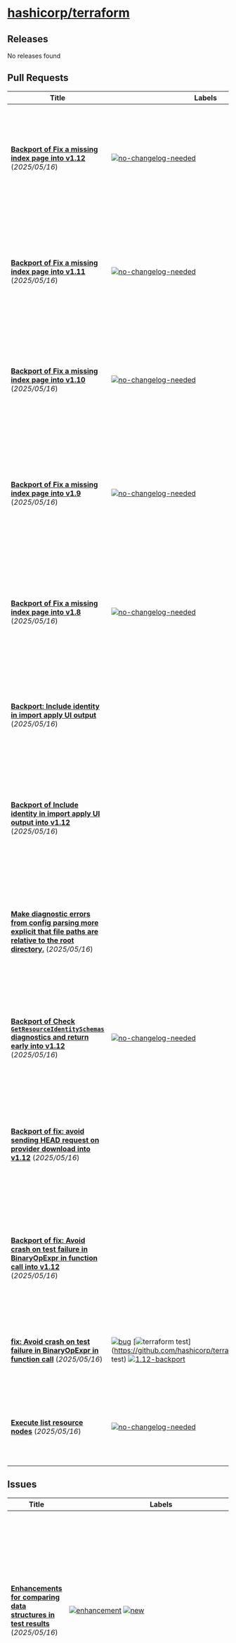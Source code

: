 # [hashicorp/terraform](https://github.com/hashicorp/terraform)

## Releases

No releases found

## Pull Requests

| Title | Labels | Summary |
| --- | --- | --- |
| **[Backport of Fix a missing index page into v1.12](https://github.com/hashicorp/terraform/pull/37082)** (_2025/05/16_) | [![no-changelog-needed](https://img.shields.io/badge/-no--changelog--needed-179568)](https://github.com/hashicorp/terraform/labels/no-changelog-needed) | このプルリクエストは、v1.12へのバックポートを目的としています。元のPR（#36865）の「Custom Conditions」ページへのリンク追加に関する内容です。ただし、自動チェリーピックが失敗したため、元のPRを手動でバックポートする必要があります。 |
| **[Backport of Fix a missing index page into v1.11](https://github.com/hashicorp/terraform/pull/37081)** (_2025/05/16_) | [![no-changelog-needed](https://img.shields.io/badge/-no--changelog--needed-179568)](https://github.com/hashicorp/terraform/labels/no-changelog-needed) | このプルリクエストは、v1.11への欠落しているインデックスページの修正をバックポートするために自動生成されたものです。自動的なチェリーピックに失敗し、手動でのバックポートが必要であることが警告されています。元のプルリクエストの著者が手動で作業を行う必要があります。 |
| **[Backport of Fix a missing index page into v1.10](https://github.com/hashicorp/terraform/pull/37080)** (_2025/05/16_) | [![no-changelog-needed](https://img.shields.io/badge/-no--changelog--needed-179568)](https://github.com/hashicorp/terraform/labels/no-changelog-needed) | このプルリクエストは、v1.10への不足していたインデックスページの修正をバックポートするためのものです。元のPRから自動生成されたもので、マージに関するエラーが発生しています。手動でのバックポートが必要です。 |
| **[Backport of Fix a missing index page into v1.9](https://github.com/hashicorp/terraform/pull/37079)** (_2025/05/16_) | [![no-changelog-needed](https://img.shields.io/badge/-no--changelog--needed-179568)](https://github.com/hashicorp/terraform/labels/no-changelog-needed) | このプルリクエストは、v1.9へのバックポート作業に関連しています。元のプルリクエストからの自動生成ですが、自動マージが失敗したため、手動での処理が必要です。具体的には、Custom Conditionsページへのリンク追加が含まれています。元のPRのマージ者が手動でバックポートを行う必要があります。 |
| **[Backport of Fix a missing index page into v1.8](https://github.com/hashicorp/terraform/pull/37078)** (_2025/05/16_) | [![no-changelog-needed](https://img.shields.io/badge/-no--changelog--needed-179568)](https://github.com/hashicorp/terraform/labels/no-changelog-needed) | このプルリクエストは、v1.8向けに欠落していたインデックスページの修正をバックポートするためのものです。自動的なチェリーピックが失敗したため、元のプルリクエストの作成者が手動でバックポートを行う必要があります。主要な変更点はカスタム条件ページへのリンク追加です。 |
| **[Backport: Include identity in import apply UI output](https://github.com/hashicorp/terraform/pull/37077)** (_2025/05/16_) |  | このプルリクエストは、#37044の手動バックポートです。自動バックポートは失敗しました。ターゲットリリースは1.12.1で、セキュリティコントロールへの変更はありません。この変更に関するCHANGELOGの記載は未記入です。 |
| **[Backport of Include identity in import apply UI output into v1.12](https://github.com/hashicorp/terraform/pull/37076)** (_2025/05/16_) |  | このプルリクエストは、バージョン1.12へのバックポートを目的としています。インポート時のUI出力を修正し、適用前後のフックにおいてアイデンティティを表示します。ただし、マージコンフリクトが発生したため、元のプルリクエストの手動バックポートが必要です。 |
| **[Make diagnostic errors from config parsing more explicit that file paths are relative to the root directory.](https://github.com/hashicorp/terraform/pull/37075)** (_2025/05/16_) |  | このプルリクエストは、構成解析における診断エラーに対して、ファイルパスがルートディレクトリに相対的であることを明示する変更を行います。具体的には、重複したローカル変数や出力の診断メッセージのパスの先頭に`./`を追加します。これにより、ユーザーがエラーの発生源をより理解しやすくなります。 |
| **[Backport of Check `GetResourceIdentitySchemas` diagnostics and return early into v1.12](https://github.com/hashicorp/terraform/pull/37074)** (_2025/05/16_) | [![no-changelog-needed](https://img.shields.io/badge/-no--changelog--needed-179568)](https://github.com/hashicorp/terraform/labels/no-changelog-needed) | このプルリクエストは、`GetResourceIdentitySchemas` の診断をチェックし、何か問題があれば早期に戻る処理を追加するためのもので、バージョン1.12.1に向けてのバックポートが検討されています。元のプルリクエストから自動生成されました。 |
| **[Backport of fix: avoid sending HEAD request on provider download into v1.12](https://github.com/hashicorp/terraform/pull/37073)** (_2025/05/16_) |  | このプルリクエストは、プロバイダーのダウンロード時にHEADリクエストを送信しないように修正するためのバックポートです。元のプルリクエストからの自動生成で、対象リリースは1.11.x、1.12.x、1.13.xです。`terraform init`時にHEADリクエストを避けることにより、バグを修正します。 |
| **[Backport of fix: Avoid crash on test failure in BinaryOpExpr in function call into v1.12](https://github.com/hashicorp/terraform/pull/37072)** (_2025/05/16_) |  | このプルリクエストは、v1.12でのBinaryOpExprの関数呼び出しにおけるテスト失敗時のクラッシュを回避する修正をバックポートするものです。元のプルリクエスト#37071から自動生成されました。修正は#37059を解決し、リリース対象は1.12.xです。 |
| **[fix: Avoid crash on test failure in BinaryOpExpr in function call](https://github.com/hashicorp/terraform/pull/37071)** (_2025/05/16_) | [![bug](https://img.shields.io/badge/-bug-f7c6c7)](https://github.com/hashicorp/terraform/labels/bug) [![terraform test](https://img.shields.io/badge/-terraform__test-99DCDC)](https://github.com/hashicorp/terraform/labels/terraform test) [![1.12-backport](https://img.shields.io/badge/-1.12--backport-53D343)](https://github.com/hashicorp/terraform/labels/1.12-backport) | BinaryOpExprの関数呼び出しにおけるテスト失敗時のクラッシュを回避する修正が行われました。この修正は、問題番号37059に対応しており、バージョン1.12.x向けにリリースされます。 |
| **[Execute list resource nodes](https://github.com/hashicorp/terraform/pull/37070)** (_2025/05/16_) | [![no-changelog-needed](https://img.shields.io/badge/-no--changelog--needed-179568)](https://github.com/hashicorp/terraform/labels/no-changelog-needed) | このPull Requestでは、リソースノードのリストを実行する機能を追加しています。対象のリリースは1.13.xです。詳細な変更点はCHANGELOGに記載されています。 |

## Issues

| Title | Labels | Summary |
| --- | --- | --- |
| **[Enhancements for comparing data structures in test results](https://github.com/hashicorp/terraform/issues/37083)** (_2025/05/16_) | [![enhancement](https://img.shields.io/badge/-enhancement-d4c5f9)](https://github.com/hashicorp/terraform/labels/enhancement) [![new](https://img.shields.io/badge/-new-c2e0c6)](https://github.com/hashicorp/terraform/labels/new) | テスト結果におけるデータ構造の比較の改善提案です。`jsonencode()`を用いた際の比較が可読性に欠け、異なるタイプの場合に内部型を表示できるようにすることが求められています。また、直接比較できる機能の追加が期待されています。 |
| **[Optional keys in object variables are automatically null during evaluation instead of being errors when left undefined](https://github.com/hashicorp/terraform/issues/37069)** (_2025/05/16_) | [![bug](https://img.shields.io/badge/-bug-f7c6c7)](https://github.com/hashicorp/terraform/labels/bug) [![new](https://img.shields.io/badge/-new-c2e0c6)](https://github.com/hashicorp/terraform/labels/new) [![working as designed](https://img.shields.io/badge/-working__as__designed-0c0cce)](https://github.com/hashicorp/terraform/labels/working as designed) | Terraformのユーザーが、オプションキーが未定義の際に自動的にnullになる問題を報告しています。設定では、オートスケーリングの有効化がトップレベルで定義されており、特定のノードプールに対してのオーバーライドが可能ですが、期待通りの動作をしません。正しく評価されず、エラーが発生するため、ユーザーはワークアラウンドを求めています。 |


